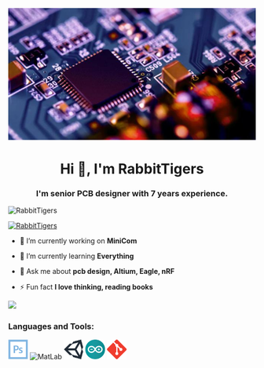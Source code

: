 <img src="readme.PNG">
<h1 align="center">Hi 👋, I'm RabbitTigers</h1>
<h3 align="center">I'm senior PCB designer with 7 years experience.</h3>
<p align="left"> <img src="https://komarev.com/ghpvc/?username=RabbitTigers&label=Profile%20views&color=0e75b6&style=flat" alt="RabbitTigers" /> </p>

<p align="left"> <a href="https://github.com/ryo-ma/github-profile-trophy"><img src="https://github-profile-trophy.vercel.app/?username=RabbitTigers&theme=" alt="RabbitTigers" /></a> </p>

- 🔭 I’m currently working on **MiniCom**
- 🌱 I’m currently learning **Everything**
- 💬 Ask me about **pcb design, Altium, Eagle, nRF**

- ⚡ Fun fact **I love thinking, reading books**

<div> <a href="https://github.com/RabbitTigers" target="_blank"><img src="https://img.shields.io/badge/GitHub-100000?style=for-the-badge&logo=github&logoColor=white" target="_blank"></a>
</div><h3 align="left">Languages and Tools:</h3>
<p align="left">
<img src="https://raw.githubusercontent.com/teamedwardforever/Readme-Generator/71f25dd8b98329b168142a6b782a107b75eab178/svg/Skills/Software/photoshop-line.svg" alt="Photoshop" width="40" height="40"/>
<img src="https://dl.dropboxusercontent.com/s/6e7hk06wzjp3j52/Matlab_Logo.png" alt="MatLab" width="40" height="40"/>
<img src="https://raw.githubusercontent.com/teamedwardforever/Readme-Generator/71f25dd8b98329b168142a6b782a107b75eab178/svg/Skills/Engines/unity3d-icon.svg" alt="Unity" width="40" height="40"/>
<img src="https://raw.githubusercontent.com/teamedwardforever/Readme-Generator/71f25dd8b98329b168142a6b782a107b75eab178/svg/Skills/Other/arduino-1.svg" alt="Arduino" width="40" height="40"/>
<img src="https://raw.githubusercontent.com/teamedwardforever/Readme-Generator/71f25dd8b98329b168142a6b782a107b75eab178/svg/Skills/Other/git-scm-icon.svg" alt="Git" width="40" height="40"/>
</p>
